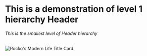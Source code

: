# This is a demonstration of level 1 hierarchy Header
###### This is the smallest level of Header hierarchy
![Rocko's Modern Life Title Card](https://static.wikia.nocookie.net/logopedia/images/8/84/Rocko%27s_Modern_Life.svg/revision/latest?cb=20200803072141)
